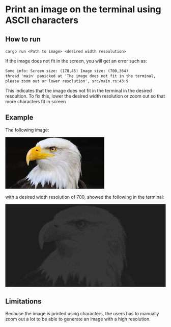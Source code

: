 # Print an image on the terminal using ASCII characters


## How to run 
```
cargo run <Path to image> <desired width resoulution>
```

If the image does not fit in the screen, you will get an error such as:
```
Some info: Screen size: (178,45) Image size: (700,364)
thread 'main' panicked at 'The image does not fit in the terminal, please zoom out or lower resolution', src/main.rs:43:9
```

This indicates that the image does not fit in the terminal in the desired resoultion. To fix this, lower the desired width resolution or zoom out so that more characters fit in screen


## Example
The following image:

![base_image](./docs/eagle.jpg "Base Image")

 with a desired width resolution of 700, showed the following in the terminal:
 
![generated_image](./docs/eagle700w.png "Generated Image")

## Limitations
Because the image is printed using characters, the users has to manually zoom out a lot to be able to generate an image with a high resolution.
